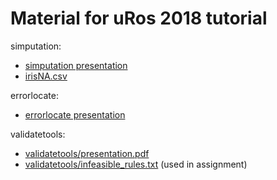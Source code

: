 # Material for uRos 2018 tutorial

simputation:

- [simputation presentation](./validation/presentation.pdf)
- [irisNA.csv](https://raw.githubusercontent.com/data-cleaning/uRos2018_tutorial/master/simputation/irisNA.csv)

errorlocate:

- [errorlocate presentation](./errorlocate/presentation.pdf)

validatetools: 

- [validatetools/presentation.pdf](./validatetools/presentation.pdf)
- [validatetools/infeasible_rules.txt](https://raw.githubusercontent.com/data-cleaning/uRos2018_tutorial/master/validatetools/infeasible_rules.txt) (used in assignment)
